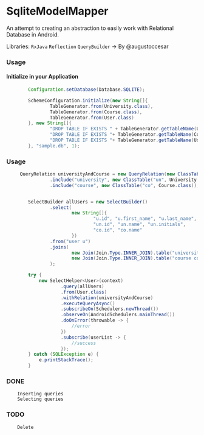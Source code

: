 # SqliteModelMapper

An attempt to creating an abstraction to easily work with Relational Database in Android.

Libraries:
 `RxJava`
 `Reflection` 
 `QueryBuilder` -> By @augustoccesar


### Usage

#### Initialize in your Application

```Java
        Configuration.setDatabase(Database.SQLITE);

        SchemeConfiguration.initialize(new String[]{
                TableGenerator.from(University.class),
                TableGenerator.from(Course.class),
                TableGenerator.from(User.class)
        }, new String[]{
                "DROP TABLE IF EXISTS " + TableGenerator.getTableName(University.class),
                "DROP TABLE IF EXISTS "+ TableGenerator.getTableName(Course.class),
                "DROP TABLE IF EXISTS "+ TableGenerator.getTableName(User.class),
        }, "sample.db", 1);
```
### Usage

```Java
     QueryRelation universityAndCourse = new QueryRelation(new ClassTable("u", User.class))
                .include("university", new ClassTable("un", University.class))
                .include("course", new ClassTable("co", Course.class));


        SelectBuilder allUsers = new SelectBuilder()
                .select(
                        new String[]{
                                "u.id", "u.first_name", "u.last_name", "u.course_id", "u.university_id",
                                "un.id", "un.name", "un.initials",
                                "co.id", "co.name"
                        })
                .from("user u")
                .joins(
                        new Join(Join.Type.INNER_JOIN).table("university un").on("u.university_id = un.id"),
                        new Join(Join.Type.INNER_JOIN).table("course co").on("u.course_id = co.id")
                );

        try {
            new SelectHelper<User>(context)
                    .query(allUsers)
                    .from(User.class)
                    .withRelation(universityAndCourse)
                    .executeQueryAsync()
                    .subscribeOn(Schedulers.newThread())
                    .observeOn(AndroidSchedulers.mainThread())
                    .doOnError(throwable -> {
                        //error
                    })
                    .subscribe(userList -> {
                        //success
                    });
        } catch (SQLException e) {
            e.printStackTrace();
        }
```
### DONE
        Inserting queries
        Selecting queries

### TODO
        Delete
               


